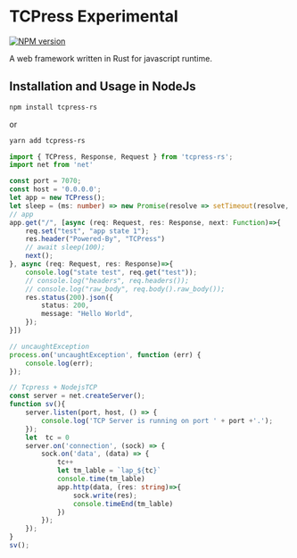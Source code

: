 # TCPress **Experimental**

[![NPM version](https://img.shields.io/npm/v/tcpress-rs.svg?style=for-the-badge)](https://www.npmjs.com/package/tcpress-rs)

A web framework written in Rust for javascript runtime.

## Installation and Usage in NodeJs

```bash
npm install tcpress-rs
```
or
```bash
yarn add tcpress-rs
```

```ts
import { TCPress, Response, Request } from 'tcpress-rs';
import net from 'net'

const port = 7070;
const host = '0.0.0.0';
let app = new TCPress();
let sleep = (ms: number) => new Promise(resolve => setTimeout(resolve, ms));
// app
app.get("/", [async (req: Request, res: Response, next: Function)=>{
    req.set("test", "app state 1");
    res.header("Powered-By", "TCPress")
    // await sleep(100);
    next();
}, async (req: Request, res: Response)=>{
    console.log("state test", req.get("test"));
    // console.log("headers", req.headers());
    // console.log("raw_body", req.body().raw_body());
    res.status(200).json({
        status: 200,
        message: "Hello World",
    });
}])

// uncaughtException
process.on('uncaughtException', function (err) {
    console.log(err);
});

// Tcpress + NodejsTCP
const server = net.createServer();
function sv(){
    server.listen(port, host, () => {
        console.log('TCP Server is running on port ' + port +'.');
    });
    let  tc = 0
    server.on('connection', (sock) => {
        sock.on('data', (data) => {
            tc++
            let tm_lable = `lap_${tc}`
            console.time(tm_lable)
            app.http(data, (res: string)=>{
                sock.write(res);
                console.timeEnd(tm_lable)
            })
        });
    });
}
sv();
```